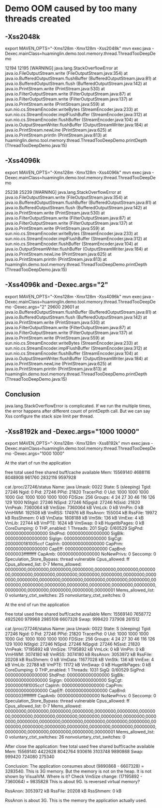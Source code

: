 # Demo OOM caused by too many threads created

## -Xss2048k

export MAVEN_OPTS="-Xms128m -Xmx128m -Xss2048k"
mvn exec:java -Dexec.mainClass=huaminglin.demo.tool.memory.thread.ThreadTooDeepDemo

12194
12195
[WARNING] 
java.lang.StackOverflowError
    at java.io.FileOutputStream.write (FileOutputStream.java:354)
    at java.io.BufferedOutputStream.flushBuffer (BufferedOutputStream.java:81)
    at java.io.BufferedOutputStream.flush (BufferedOutputStream.java:142)
    at java.io.PrintStream.write (PrintStream.java:530)
    at java.io.FilterOutputStream.write (FilterOutputStream.java:87)
    at java.io.FilterOutputStream.write (FilterOutputStream.java:137)
    at java.io.PrintStream.write (PrintStream.java:559)
    at sun.nio.cs.StreamEncoder.writeBytes (StreamEncoder.java:233)
    at sun.nio.cs.StreamEncoder.implFlushBuffer (StreamEncoder.java:312)
    at sun.nio.cs.StreamEncoder.flushBuffer (StreamEncoder.java:104)
    at java.io.OutputStreamWriter.flushBuffer (OutputStreamWriter.java:184)
    at java.io.PrintStream.newLine (PrintStream.java:625)
    at java.io.PrintStream.println (PrintStream.java:813)
    at huaminglin.demo.tool.memory.thread.ThreadTooDeepDemo.printDepth (ThreadTooDeepDemo.java:15)



## -Xss4096k

export MAVEN_OPTS="-Xms128m -Xmx128m -Xss4096k"
mvn exec:java -Dexec.mainClass=huaminglin.demo.tool.memory.thread.ThreadTooDeepDemo

25238
25239
[WARNING] 
java.lang.StackOverflowError
    at java.io.FileOutputStream.write (FileOutputStream.java:354)
    at java.io.BufferedOutputStream.flushBuffer (BufferedOutputStream.java:81)
    at java.io.BufferedOutputStream.flush (BufferedOutputStream.java:142)
    at java.io.PrintStream.write (PrintStream.java:530)
    at java.io.FilterOutputStream.write (FilterOutputStream.java:87)
    at java.io.FilterOutputStream.write (FilterOutputStream.java:137)
    at java.io.PrintStream.write (PrintStream.java:559)
    at sun.nio.cs.StreamEncoder.writeBytes (StreamEncoder.java:233)
    at sun.nio.cs.StreamEncoder.implFlushBuffer (StreamEncoder.java:312)
    at sun.nio.cs.StreamEncoder.flushBuffer (StreamEncoder.java:104)
    at java.io.OutputStreamWriter.flushBuffer (OutputStreamWriter.java:184)
    at java.io.PrintStream.newLine (PrintStream.java:625)
    at java.io.PrintStream.println (PrintStream.java:813)
    at huaminglin.demo.tool.memory.thread.ThreadTooDeepDemo.printDepth (ThreadTooDeepDemo.java:15)


## -Xss4096k and -Dexec.args="2"

export MAVEN_OPTS="-Xms128m -Xmx128m -Xss4096k"
mvn exec:java -Dexec.mainClass=huaminglin.demo.tool.memory.thread.ThreadTooDeepDemo -Dexec.args="2"
29600
29601
    at java.io.BufferedOutputStream.flushBuffer (BufferedOutputStream.java:81)
    at java.io.BufferedOutputStream.flush (BufferedOutputStream.java:142)
    at java.io.PrintStream.write (PrintStream.java:530)
    at java.io.FilterOutputStream.write (FilterOutputStream.java:87)
    at java.io.FilterOutputStream.write (FilterOutputStream.java:137)
    at java.io.PrintStream.write (PrintStream.java:559)
    at sun.nio.cs.StreamEncoder.writeBytes (StreamEncoder.java:233)
    at sun.nio.cs.StreamEncoder.implFlushBuffer (StreamEncoder.java:312)
    at sun.nio.cs.StreamEncoder.flushBuffer (StreamEncoder.java:104)
    at java.io.OutputStreamWriter.flushBuffer (OutputStreamWriter.java:184)
    at java.io.PrintStream.newLine (PrintStream.java:625)
    at java.io.PrintStream.println (PrintStream.java:813)
    at huaminglin.demo.tool.memory.thread.ThreadTooDeepDemo.printDepth (ThreadTooDeepDemo.java:15)


## Conclusion

java.lang.StackOverflowError is complicated.
If we run the multiple times, the error happens after different count of printDepth call.
But we can say Xss configure the stack size limit per thread.


## -Xss8192k and -Dexec.args="1000 10000"

export MAVEN_OPTS="-Xms128m -Xmx128m -Xss8192k"
mvn exec:java -Dexec.mainClass=huaminglin.demo.tool.memory.thread.ThreadTooDeepDemo -Dexec.args="1000 1000"


At the start of run the application


free
              total        used        free      shared  buff/cache   available
Mem:       15569140     4688116     8048908      961760     2832116     9597928


cat /proc/27246/status
Name:	java
Umask:	0022
State:	S (sleeping)
Tgid:	27246
Ngid:	0
Pid:	27246
PPid:	21820
TracerPid:	0
Uid:	1000	1000	1000	1000
Gid:	1000	1000	1000	1000
FDSize:	256
Groups:	4 24 27 30 46 116 126 129 1000 
NStgid:	27246
NSpid:	27246
NSpgid:	27246
NSsid:	21820
VmPeak:	 7360064 kB
VmSize:	 7360064 kB
VmLck:	       0 kB
VmPin:	       0 kB
VmHWM:	  192508 kB
VmRSS:	  174976 kB
RssAnon:	  155004 kB
RssFile:	   19972 kB
RssShmem:	       0 kB
VmData:	 1808188 kB
VmStk:	     136 kB
VmExe:	       4 kB
VmLib:	   22744 kB
VmPTE:	    1624 kB
VmSwap:	       0 kB
HugetlbPages:	       0 kB
CoreDumping:	0
THP_enabled:	1
Threads:	201
SigQ:	0/60529
SigPnd:	0000000000000000
ShdPnd:	0000000000000000
SigBlk:	0000000000000000
SigIgn:	0000000000000000
SigCgt:	2000000181005ccf
CapInh:	0000000000000000
CapPrm:	0000000000000000
CapEff:	0000000000000000
CapBnd:	0000003fffffffff
CapAmb:	0000000000000000
NoNewPrivs:	0
Seccomp:	0
Speculation_Store_Bypass:	thread vulnerable
Cpus_allowed:	ff
Cpus_allowed_list:	0-7
Mems_allowed:	00000000,00000000,00000000,00000000,00000000,00000000,00000000,00000000,00000000,00000000,00000000,00000000,00000000,00000000,00000000,00000000,00000000,00000000,00000000,00000000,00000000,00000000,00000000,00000000,00000000,00000000,00000000,00000000,00000000,00000000,00000000,00000001
Mems_allowed_list:	0
voluntary_ctxt_switches:	25
nonvoluntary_ctxt_switches:	0


At the end of run the application

free
              total        used        free      shared  buff/cache   available
Mem:       15569140     7658772     4925260      979968     2985108     6607328
Swap:        999420      737908      261512


cat /proc/27246/status
Name:	java
Umask:	0022
State:	S (sleeping)
Tgid:	27246
Ngid:	0
Pid:	27246
PPid:	21820
TracerPid:	0
Uid:	1000	1000	1000	1000
Gid:	1000	1000	1000	1000
FDSize:	256
Groups:	4 24 27 30 46 116 126 129 1000 
NStgid:	27246
NSpid:	27246
NSpgid:	27246
NSsid:	21820
VmPeak:	17195892 kB
VmSize:	17195892 kB
VmLck:	       0 kB
VmPin:	       0 kB
VmHWM:	 3074180 kB
VmRSS:	 3074180 kB
RssAnon:	 3053972 kB
RssFile:	   20208 kB
RssShmem:	       0 kB
VmData:	11677028 kB
VmStk:	     136 kB
VmExe:	       4 kB
VmLib:	   22788 kB
VmPTE:	   11172 kB
VmSwap:	       0 kB
HugetlbPages:	       0 kB
CoreDumping:	0
THP_enabled:	1
Threads:	1031
SigQ:	0/60529
SigPnd:	0000000000000000
ShdPnd:	0000000000000000
SigBlk:	0000000000000000
SigIgn:	0000000000000000
SigCgt:	2000000181005ccf
CapInh:	0000000000000000
CapPrm:	0000000000000000
CapEff:	0000000000000000
CapBnd:	0000003fffffffff
CapAmb:	0000000000000000
NoNewPrivs:	0
Seccomp:	0
Speculation_Store_Bypass:	thread vulnerable
Cpus_allowed:	ff
Cpus_allowed_list:	0-7
Mems_allowed:	00000000,00000000,00000000,00000000,00000000,00000000,00000000,00000000,00000000,00000000,00000000,00000000,00000000,00000000,00000000,00000000,00000000,00000000,00000000,00000000,00000000,00000000,00000000,00000000,00000000,00000000,00000000,00000000,00000000,00000000,00000000,00000001
Mems_allowed_list:	0
voluntary_ctxt_switches:	26
nonvoluntary_ctxt_switches:	0


After close the application:
free
              total        used        free      shared  buff/cache   available
Mem:       15569140     4422628     8042764      930616     3103748     9890868
Swap:        999420      724080      275340

Conclusion: The application consumes about (9890868 - 6607328) = 3283540.
This is 3G memory.
But the memory is not on the heap. It is not shown by VisualVM. Where is it?
Check VmSize change: (17195892 - 7360064) = 9835828
This is about 9G. Is reversed virtual memory?

RssAnon:	 3053972 kB
RssFile:	   20208 kB
RssShmem:	       0 kB

RssAnon is about 3G. This is the memory the application actually used.
